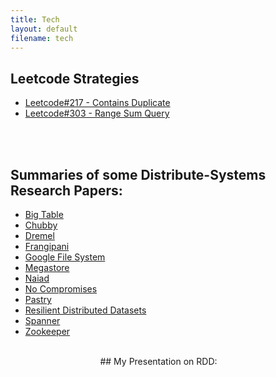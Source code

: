```yaml
---
title: Tech 
layout: default
filename: tech 
--- 
```


## Leetcode Strategies
* [Leetcode#217 - Contains Duplicate](/dsvinod90/leetcode/217)
* [Leetcode#303 - Range Sum Query](/dsvinod90/leetcode/303)

<br /> <br />
## Summaries of some Distribute-Systems Research Papers:
* [Big Table](/dsvinod90/research_papers/big_table)
* [Chubby](/dsvinod90/research_papers/chubby)
* [Dremel](/dsvinod90/research_papers/dremel)
* [Frangipani](/dsvinod90/research_papers/frangipani)
* [Google File System](/dsvinod90/research_papers/gfs)
* [Megastore](/dsvinod90/research_papers/megastore)
* [Naiad](/dsvinod90/research_papers/naiad)
* [No Compromises](/dsvinod90/research_papers/no_compromises)
* [Pastry](/dsvinod90/research_papers/pastry)
* [Resilient Distributed Datasets](/dsvinod90/research_papers/rdd)
* [Spanner](/dsvinod90/research_papers/spanner)
* [Zookeeper](/dsvinod90/research_papers/zookeeper)
<br /> <br />
<div align="center">
## My Presentation on RDD:
<a href="/research_papers/rdd_presentation_pdf.pdf"><object style="margin-right: 30px;" data="/research_papers/rdd_presentation_pdf.pdf" type="application/pdf" width="330" height="300"></object></a>
</div>